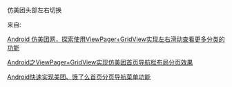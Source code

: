 
仿美团头部左右切换


来自:

[Android 仿美团网，探索使用ViewPager+GridView实现左右滑动查看更多分类的功能](https://blog.csdn.net/qq_20785431/article/details/52528404)


[Android之ViewPager+GridView实现仿美团首页导航栏布局分页效果](https://blog.csdn.net/xiaxiazaizai01/article/details/52937154)


[Android快速实现美团、饿了么首页分页导航菜单功能](https://www.jianshu.com/p/67c0d44da643)
































